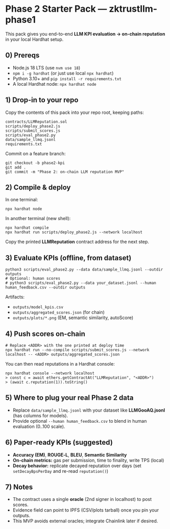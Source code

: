 
# Phase 2 Starter Pack — zktrustllm-phase1

This pack gives you end-to-end **LLM KPI evaluation → on-chain reputation** in your local Hardhat setup.

## 0) Prereqs
- Node.js 18 LTS (use `nvm use 18`)
- `npm i -g hardhat` (or just use local `npx hardhat`)
- Python 3.10+ and `pip install -r requirements.txt`
- A local Hardhat node: `npx hardhat node`

## 1) Drop-in to your repo
Copy the contents of this pack into your repo root, keeping paths:
```
contracts/LLMReputation.sol
scripts/deploy_phase2.js
scripts/submit_scores.js
scripts/eval_phase2.py
data/sample_llmq.jsonl
requirements.txt
```
Commit on a feature branch:
```
git checkout -b phase2-kpi
git add .
git commit -m "Phase 2: on-chain LLM reputation MVP"
```

## 2) Compile & deploy
In one terminal:
```
npx hardhat node
```
In another terminal (new shell):
```
npx hardhat compile
npx hardhat run scripts/deploy_phase2.js --network localhost
```
Copy the printed **LLMReputation** contract address for the next step.

## 3) Evaluate KPIs (offline, from dataset)
```
python3 scripts/eval_phase2.py --data data/sample_llmq.jsonl --outdir outputs
# Optional: human scores
# python3 scripts/eval_phase2.py --data your_dataset.jsonl --human human_feedback.csv --outdir outputs
```
Artifacts:
- `outputs/model_kpis.csv`
- `outputs/aggregated_scores.json` (for chain)
- `outputs/plots/*.png` (EM, semantic similarity, autoScore)

## 4) Push scores on-chain
```
# Replace <ADDR> with the one printed at deploy time
npx hardhat run --no-compile scripts/submit_scores.js --network localhost -- <ADDR> outputs/aggregated_scores.json
```
You can then read reputations in a Hardhat console:
```
npx hardhat console --network localhost
> const c = await ethers.getContractAt("LLMReputation", "<ADDR>")
> (await c.reputation(1)).toString()
```

## 5) Where to plug your **real** Phase 2 data
- Replace `data/sample_llmq.jsonl` with your dataset like **LLMGooAQ.jsonl** (has columns for models).
- Provide optional `--human human_feedback.csv` to blend in human evaluation (0..100 scale).

## 6) Paper‑ready KPIs (suggested)
- **Accuracy (EM)**, **ROUGE‑L**, **BLEU**, **Semantic Similarity**
- **On‑chain metrics:** gas per submission, time to finality, write TPS (local)
- **Decay behavior:** replicate decayed reputation over days (set `setDecayBpsPerDay` and re-read `reputation()`)

## 7) Notes
- The contract uses a single **oracle** (2nd signer in localhost) to post scores.
- Evidence field can point to IPFS (CSV/plots tarball) once you pin your outputs.
- This MVP avoids external oracles; integrate Chainlink later if desired.
